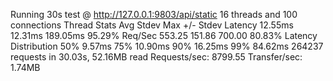 Running 30s test @ http://127.0.0.1:9803/api/static
  16 threads and 100 connections
  Thread Stats   Avg      Stdev     Max   +/- Stdev
    Latency    12.55ms   12.31ms 189.05ms   95.29%
    Req/Sec   553.25    151.86   700.00     80.83%
  Latency Distribution
     50%    9.57ms
     75%   10.90ms
     90%   16.25ms
     99%   84.62ms
  264237 requests in 30.03s, 52.16MB read
Requests/sec:   8799.55
Transfer/sec:      1.74MB
